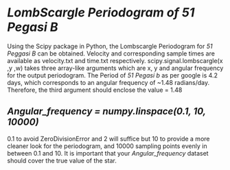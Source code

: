 # *LombScargle Periodogram of 51 Pegasi B*

Using the Scipy package in Python, the Lombscargle Periodogram for *51 Peggasi B* can be obtained.
Velocity and corresponding sample times are available as velocity.txt and time.txt respectively.
scipy.signal.lombscargle(x ,y ,w) takes three array-like arguments which are x, y and angular frequency for the output periodogram.
The Period of *51 Pegasi b* as per google is 4.2 days, which corresponds to an angular frequency of ~1.48 radians/day.
Therefore, the third argument should enclose the value = 1.48

## *Angular_frequency =  numpy.linspace(0.1, 10, 10000)*
0.1 to avoid ZeroDivisionError and 2 will suffice but 10 to provide a more cleaner look for the periodogram, and 10000 sampling points evenly in between 0.1 and 10.
It is important that your *Angular_frequency* dataset should cover the true value of the star.
